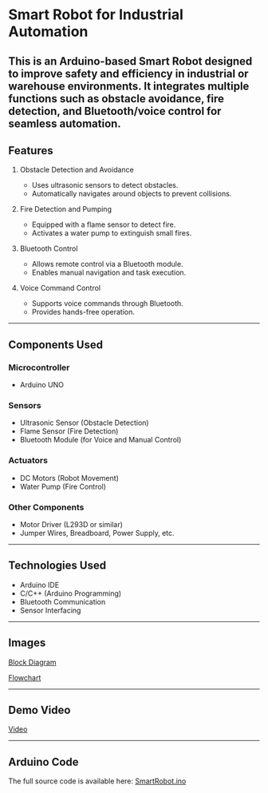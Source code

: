 # Smart Robot for Industrial Automation

This is an Arduino-based Smart Robot designed to improve safety and efficiency in industrial or warehouse environments. It integrates multiple functions such as obstacle avoidance, fire detection, and Bluetooth/voice control for seamless automation.
---

## Features

1. Obstacle Detection and Avoidance  
   - Uses ultrasonic sensors to detect obstacles.  
   - Automatically navigates around objects to prevent collisions.

2. Fire Detection and Pumping  
   - Equipped with a flame sensor to detect fire.  
   - Activates a water pump to extinguish small fires.

3. Bluetooth Control  
   - Allows remote control via a Bluetooth module.  
   - Enables manual navigation and task execution.

4. Voice Command Control  
   - Supports voice commands through Bluetooth.  
   - Provides hands-free operation.

---

## Components Used

### Microcontroller
- Arduino UNO

### Sensors
- Ultrasonic Sensor (Obstacle Detection)
- Flame Sensor (Fire Detection)
- Bluetooth Module (for Voice and Manual Control)

### Actuators
- DC Motors (Robot Movement)
- Water Pump (Fire Control)

### Other Components
- Motor Driver (L293D or similar)
- Jumper Wires, Breadboard, Power Supply, etc.

---

## Technologies Used
- Arduino IDE
- C/C++ (Arduino Programming)
- Bluetooth Communication
- Sensor Interfacing

---

## Images


[Block Diagram](https://github.com/user-attachments/assets/b714d80c-8baa-45fe-8d8e-e2ee23ddb78e)


[Flowchart](https://github.com/user-attachments/assets/9ff8ec3a-1042-478b-879a-d8f439af4680)  

---

## Demo Video

[Video](https://drive.google.com/file/d/1-CBAICWw7sS5Bs-uyOOS3EeF1eZqAOwb/view?usp=sharing)

---

## Arduino Code
The full source code is available here: [SmartRobot.ino](https://github.com/Sakshi-web-cmd/Smart-Robot-For-Industrial-Automation/blob/main/SmartRobot.ino)

